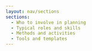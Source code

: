 ```yaml
---
layout: nav/sections
sections:
  - Who to involve in planning
  - Typical roles and skills
  - Methods and activities
  - Tools and templates
---
```

